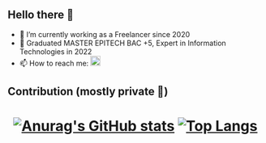 ## Hello there 👋

- 🔭 I’m currently working as a Freelancer since 2020
- 💼 Graduated MASTER EPITECH BAC +5, Expert in Information Technologies in 2022
- 📫 How to reach me: <a href="https://www.linkedin.com/in/lplanch/?locale=en_US" target=”_blank” rel="noreferrer noopener"><img src="https://cdn-icons-png.flaticon.com/512/174/174857.png" width="20" height="20"></a>

## Contribution (mostly private 🥲)

<h1 align="center">

  [![Anurag's GitHub stats](https://github-readme-stats-lplanch.vercel.app/api?username=lplanch&count_private=true&show_icons=true&theme=tokyonight)](https://github.com/anuraghazra/github-readme-stats)
  [![Top Langs](https://github-readme-stats-lplanch.vercel.app/api/top-langs?username=lplanch&count_private=true&theme=tokyonight)](https://github.com/anuraghazra/github-readme-stats)

</h1>
